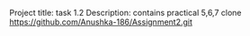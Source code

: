 Project title: task 1.2 Description: contains practical 5,6,7 clone  https://github.com/Anushka-186/Assignment2.git
